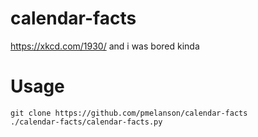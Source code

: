# calendar-facts
https://xkcd.com/1930/ and i was bored kinda

# Usage
    git clone https://github.com/pmelanson/calendar-facts
    ./calendar-facts/calendar-facts.py
